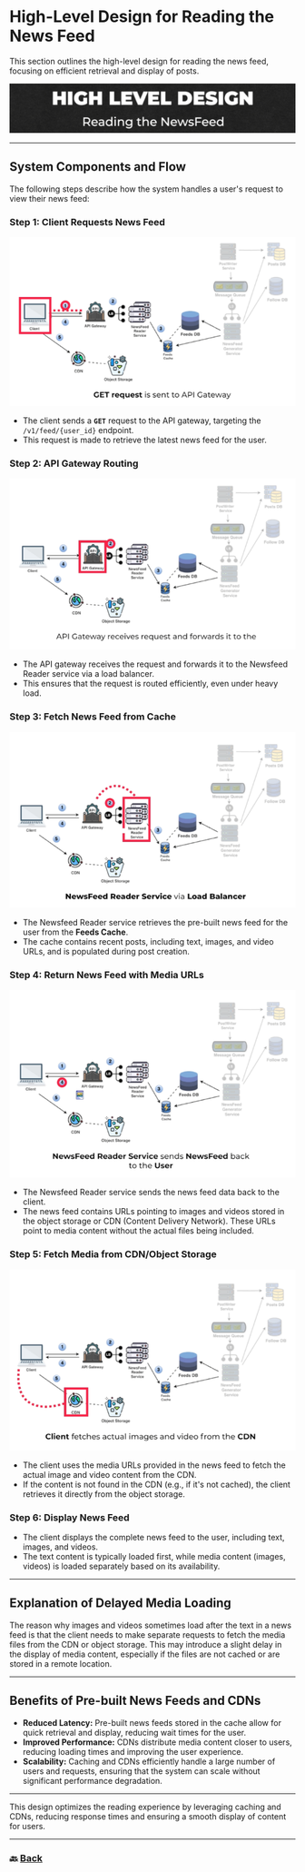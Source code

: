 # **High-Level Design for Reading the News Feed**

This section outlines the high-level design for reading the news feed, focusing on efficient retrieval and display of posts.

![22.png](img/22.png)

---

## **System Components and Flow**

The following steps describe how the system handles a user's request to view their news feed:

### **Step 1: Client Requests News Feed**

![23.png](img/23.png)

* The client sends a **`GET`** request to the API gateway, targeting the `/v1/feed/{user_id}` endpoint.  
* This request is made to retrieve the latest news feed for the user.

### **Step 2: API Gateway Routing**

![24.png](img/24.png)

* The API gateway receives the request and forwards it to the Newsfeed Reader service via a load balancer.  
* This ensures that the request is routed efficiently, even under heavy load.

### **Step 3: Fetch News Feed from Cache**

![25.png](img/25.png)

* The Newsfeed Reader service retrieves the pre-built news feed for the user from the **Feeds Cache**.  
* The cache contains recent posts, including text, images, and video URLs, and is populated during post creation.

### **Step 4: Return News Feed with Media URLs**

![26.png](img/26.png)

* The Newsfeed Reader service sends the news feed data back to the client.  
* The news feed contains URLs pointing to images and videos stored in the object storage or CDN (Content Delivery Network). These URLs point to media content without the actual files being included.

### **Step 5: Fetch Media from CDN/Object Storage**

![27.png](img/27.png)

* The client uses the media URLs provided in the news feed to fetch the actual image and video content from the CDN.  
* If the content is not found in the CDN (e.g., if it's not cached), the client retrieves it directly from the object storage.

### **Step 6: Display News Feed**

* The client displays the complete news feed to the user, including text, images, and videos.  
* The text content is typically loaded first, while media content (images, videos) is loaded separately based on its availability.

---

## **Explanation of Delayed Media Loading**

The reason why images and videos sometimes load after the text in a news feed is that the client needs to make separate requests to fetch the media files from the CDN or object storage. This may introduce a slight delay in the display of media content, especially if the files are not cached or are stored in a remote location.

---

## **Benefits of Pre-built News Feeds and CDNs**

* **Reduced Latency:** Pre-built news feeds stored in the cache allow for quick retrieval and display, reducing wait times for the user.  
* **Improved Performance:** CDNs distribute media content closer to users, reducing loading times and improving the user experience.  
* **Scalability:** Caching and CDNs efficiently handle a large number of users and requests, ensuring that the system can scale without significant performance degradation.

---

This design optimizes the reading experience by leveraging caching and CDNs, reducing response times and ensuring a smooth display of content for users.

---

### 🔙 [Back](../README.md)